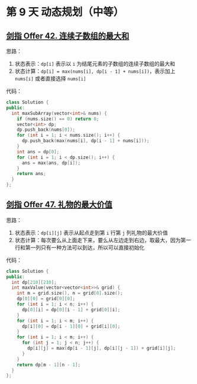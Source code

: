# 第 9 天 动态规划（中等）

## [剑指 Offer 42. 连续子数组的最大和](https://leetcode.cn/problems/lian-xu-zi-shu-zu-de-zui-da-he-lcof/?envType=study-plan&id=lcof&plan=lcof&plan_progress=1v5v651)

思路：

1. 状态表示：`dp[i]` 表示以 `i` 为结尾元素的子数组的连续子数组的最大和
2. 状态计算：`dp[i] = max(nums[i], dp[i - 1] + nums[i])`，表示加上 `nums[i]` 或者直接选择 `nums[i]`

代码：

```cpp
class Solution {
public:
  int maxSubArray(vector<int>& nums) {
    if (nums.size() == 0) return 0;
    vector<int> dp;
    dp.push_back(nums[0]);
    for (int i = 1; i < nums.size(); i++) {
      dp.push_back(max(nums[i], dp[i - 1] + nums[i]));
    }
    int ans = dp[0];
    for (int i = 1; i < dp.size(); i++) {
      ans = max(ans, dp[i]);
    }
    return ans;
  }
};
```

## [剑指 Offer 47. 礼物的最大价值](https://leetcode.cn/problems/li-wu-de-zui-da-jie-zhi-lcof/?envType=study-plan&id=lcof&plan=lcof&plan_progress=1v5v651)

思路：

1. 状态表示：`dp[i][j]` 表示从起点走到第 `i` 行第 `j` 列礼物的最大价值
2. 状态计算：每次要么从上面走下来，要么从左边走到右边，取最大，因为第一行和第一列只有一种方法可以到达，所以可以直接初始化

代码：

```cpp
class Solution {
public:
  int dp[210][210];
  int maxValue(vector<vector<int>>& grid) {
    int m = grid.size(), n = grid[0].size();
    dp[0][0] = grid[0][0];
    for (int i = 1; i < n; i++) {
      dp[0][i] = dp[0][i - 1] + grid[0][i];
    }
    for (int i = 1; i < m; i++) {
      dp[i][0] = dp[i - 1][0] + grid[i][0];
    }
    for (int i = 1; i < m; i++) {
      for (int j = 1; j < n; j++) {
        dp[i][j] = max(dp[i - 1][j], dp[i][j - 1]) + grid[i][j];
      }
    }
    return dp[m - 1][n - 1];
  }
};
```